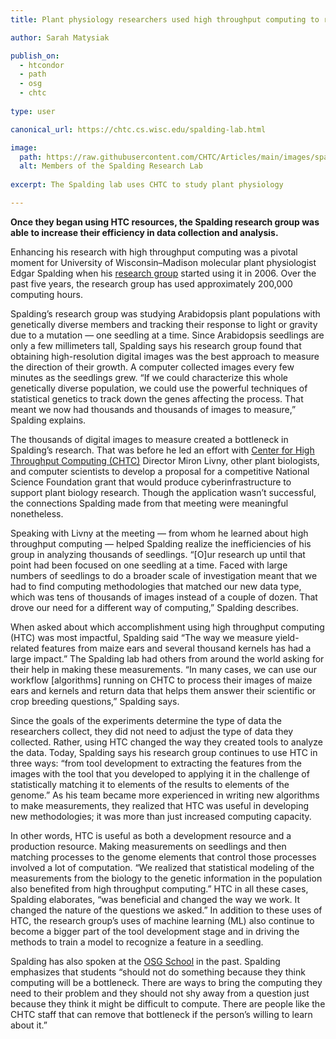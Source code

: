 ```yaml
---
title: Plant physiology researchers used high throughput computing to remedy research “bottleneck”

author: Sarah Matysiak

publish_on:
  - htcondor
  - path
  - osg
  - chtc
  
type: user

canonical_url: https://chtc.cs.wisc.edu/spalding-lab.html

image:
  path: https://raw.githubusercontent.com/CHTC/Articles/main/images/spaldinglab.jpg
  alt: Members of the Spalding Research Lab
  
excerpt: The Spalding lab uses CHTC to study plant physiology

---
```


**Once they began using HTC resources, the Spalding research group was able to increase their efficiency in data collection and analysis.**

  

Enhancing his research with high throughput computing was a pivotal moment for University of Wisconsin–Madison molecular plant physiologist Edgar Spalding when his [research group](https://spalding.botany.wisc.edu/) started using it in 2006. Over the past five years, the research group has used approximately 200,000 computing hours.

  

Spalding’s research group was studying Arabidopsis plant populations with genetically diverse members and tracking their response to light or gravity due to a mutation — one seedling at a time. Since Arabidopsis seedlings are only a few millimeters tall, Spalding says his research group found that obtaining high-resolution digital images was the best approach to measure the direction of their growth. A computer collected images every few minutes as the seedlings grew. “If we could characterize this whole genetically diverse population, we could use the powerful techniques of statistical genetics to track down the genes affecting the process. That meant we now had thousands and thousands of images to measure,” Spalding explains.

  

The thousands of digital images to measure created a bottleneck in Spalding’s research. That was before he led an effort with [Center for High Throughput Computing (CHTC)](https://chtc.cs.wisc.edu/) Director Miron Livny, other plant biologists, and computer scientists to develop a proposal for a competitive National Science Foundation grant that would produce cyberinfrastructure to support plant biology research. Though the application wasn’t successful, the connections Spalding made from that meeting were meaningful nonetheless.

  

Speaking with Livny at the meeting — from whom he learned about high throughput computing — helped Spalding realize the inefficiencies of his group in analyzing thousands of seedlings. “[O]ur research up until that point had been focused on one seedling at a time. Faced with large numbers of seedlings to do a broader scale of investigation meant that we had to find computing methodologies that matched our new data type, which was tens of thousands of images instead of a couple of dozen. That drove our need for a different way of computing,” Spalding describes.

  

When asked about which accomplishment using high throughput computing (HTC) was most impactful, Spalding said “The way we measure yield-related features from maize ears and several thousand kernels has had a large impact.” The Spalding lab had others from around the world asking for their help in making these measurements. “In many cases, we can use our workflow [algorithms] running on CHTC to process their images of maize ears and kernels and return data that helps them answer their scientific or crop breeding questions,” Spalding says.

  

Since the goals of the experiments determine the type of data the researchers collect, they did not need to adjust the type of data they collected. Rather, using HTC changed the way they created tools to analyze the data. Today, Spalding says his research group continues to use HTC in three ways: “from tool development to extracting the features from the images with the tool that you developed to applying it in the challenge of statistically matching it to elements of the results to elements of the genome.” As his team became more experienced in writing new algorithms to make measurements, they realized that HTC was useful in developing new methodologies; it was more than just increased computing capacity.

  

In other words, HTC is useful as both a development resource and a production resource. Making measurements on seedlings and then matching processes to the genome elements that control those processes involved a lot of computation. “We realized that statistical modeling of the measurements from the biology to the genetic information in the population also benefited from high throughput computing.” HTC in all these cases, Spalding elaborates, “was beneficial and changed the way we work. It changed the nature of the questions we asked.” In addition to these uses of HTC, the research group’s uses of machine learning (ML) also continue to become a bigger part of the tool development stage and in driving the methods to train a model to recognize a feature in a seedling.

  

Spalding has also spoken at the [OSG School](https://osg-htc.org/user-school-2023/) in the past. Spalding emphasizes that students “should not do something because they think computing will be a bottleneck. There are ways to bring the computing they need to their problem and they should not shy away from a question just because they think it might be difficult to compute. There are people like the CHTC staff that can remove that bottleneck if the person’s willing to learn about it.”
